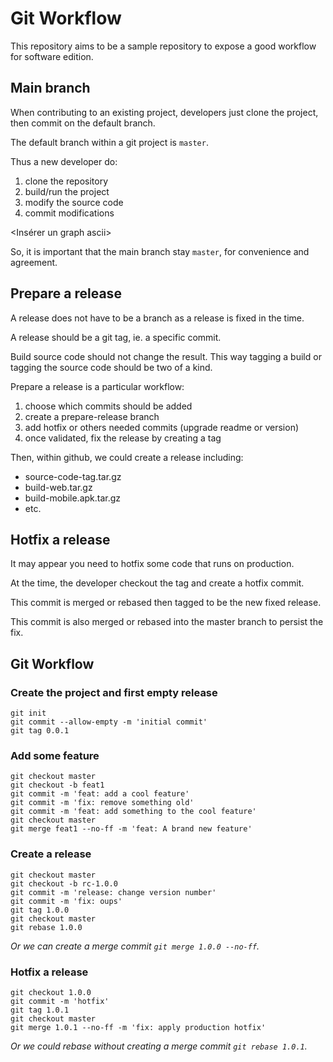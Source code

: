 # Git Workflow

This repository aims to be a sample repository to expose a good workflow for software edition.

## Main branch

When contributing to an existing project, developers just clone the project, then commit on the default branch.

The default branch within a git project is `master`.

Thus a new developer do:

1. clone the repository
1. build/run the project
1. modify the source code
1. commit modifications

<Insérer un graph ascii>

So, it is important that the main branch stay `master`, for convenience and agreement.

## Prepare a release

A release does not have to be a branch as a release is fixed in the time.

A release should be a git tag, ie. a specific commit.

Build source code should not change the result.
This way tagging a build or tagging the source code should be two of a kind.

Prepare a release is a particular workflow:

1. choose which commits should be added
1. create a prepare-release branch
1. add hotfix or others needed commits (upgrade readme or version)
1. once validated, fix the release by creating a tag

Then, within github, we could create a release including:

- source-code-tag.tar.gz
- build-web.tar.gz
- build-mobile.apk.tar.gz
- etc.

## Hotfix a release

It may appear you need to hotfix some code that runs on production.

At the time, the developer checkout the tag and create a hotfix commit.

This commit is merged or rebased then tagged to be the new fixed release.

This commit is also merged or rebased into the master branch to persist the fix.

## Git Workflow

### Create the project and first empty release

```
git init
git commit --allow-empty -m 'initial commit'
git tag 0.0.1
```

### Add some feature

```
git checkout master
git checkout -b feat1
git commit -m 'feat: add a cool feature'
git commit -m 'fix: remove something old'
git commit -m 'feat: add something to the cool feature'
git checkout master
git merge feat1 --no-ff -m 'feat: A brand new feature'
```

### Create a release

```
git checkout master
git checkout -b rc-1.0.0
git commit -m 'release: change version number'
git commit -m 'fix: oups'
git tag 1.0.0
git checkout master
git rebase 1.0.0
```

_Or we can create a merge commit `git merge 1.0.0 --no-ff`._

### Hotfix a release

```
git checkout 1.0.0
git commit -m 'hotfix'
git tag 1.0.1
git checkout master
git merge 1.0.1 --no-ff -m 'fix: apply production hotfix'
```

_Or we could rebase without creating a merge commit `git rebase 1.0.1`._

